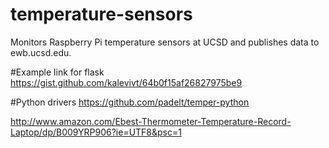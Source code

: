 # temperature-sensors
Monitors Raspberry Pi temperature sensors at UCSD and publishes data to ewb.ucsd.edu.

#Example link for flask
https://gist.github.com/kalevivt/64b0f15af26827975be9

#Python drivers
https://github.com/padelt/temper-python


http://www.amazon.com/Ebest-Thermometer-Temperature-Record-Laptop/dp/B009YRP906?ie=UTF8&psc=1
